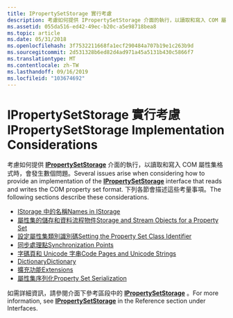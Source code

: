 ```yaml
---
title: IPropertySetStorage 實行考慮
description: 考慮如何提供 IPropertySetStorage 介面的執行，以讀取和寫入 COM 屬性集格式時，會發生數個問題。 下列各節會描述這些考量事項。
ms.assetid: 055da516-ed42-49ec-b20c-a5e98718bea8
ms.topic: article
ms.date: 05/31/2018
ms.openlocfilehash: 3f7532211668fa1ecf290484a707b19e1c263b9d
ms.sourcegitcommit: 2d531328b6ed82d4ad971a45a5131b430c5866f7
ms.translationtype: MT
ms.contentlocale: zh-TW
ms.lasthandoff: 09/16/2019
ms.locfileid: "103674692"
---
```

# <a name="ipropertysetstorage-implementation-considerations"></a><span data-ttu-id="56ead-104">IPropertySetStorage 實行考慮</span><span class="sxs-lookup"><span data-stu-id="56ead-104">IPropertySetStorage Implementation Considerations</span></span>

<span data-ttu-id="56ead-105">考慮如何提供 [**IPropertySetStorage**](/windows/desktop/api/Propidl/nn-propidl-ipropertysetstorage) 介面的執行，以讀取和寫入 COM 屬性集格式時，會發生數個問題。</span><span class="sxs-lookup"><span data-stu-id="56ead-105">Several issues arise when considering how to provide an implementation of the [**IPropertySetStorage**](/windows/desktop/api/Propidl/nn-propidl-ipropertysetstorage) interface that reads and writes the COM property set format.</span></span> <span data-ttu-id="56ead-106">下列各節會描述這些考量事項。</span><span class="sxs-lookup"><span data-stu-id="56ead-106">The following sections describe these considerations.</span></span>

-   [<span data-ttu-id="56ead-107">IStorage 中的名稱</span><span class="sxs-lookup"><span data-stu-id="56ead-107">Names in IStorage</span></span>](names-in-istorage.md)
-   [<span data-ttu-id="56ead-108">屬性集的儲存和資料流程物件</span><span class="sxs-lookup"><span data-stu-id="56ead-108">Storage and Stream Objects for a Property Set</span></span>](storage-vs--stream-for-a-property-set.md)
-   [<span data-ttu-id="56ead-109">設定屬性集類別識別碼</span><span class="sxs-lookup"><span data-stu-id="56ead-109">Setting the Property Set Class Identifier</span></span>](setting-the-property-set-class-identifier.md)
-   [<span data-ttu-id="56ead-110">同步處理點</span><span class="sxs-lookup"><span data-stu-id="56ead-110">Synchronization Points</span></span>](synchronization-points.md)
-   [<span data-ttu-id="56ead-111">字碼頁和 Unicode 字串</span><span class="sxs-lookup"><span data-stu-id="56ead-111">Code Pages and Unicode Strings</span></span>](code-pages-and-unicode-strings.md)
-   [<span data-ttu-id="56ead-112">Dictionary</span><span class="sxs-lookup"><span data-stu-id="56ead-112">Dictionary</span></span>](dictionary.md)
-   [<span data-ttu-id="56ead-113">擴充功能</span><span class="sxs-lookup"><span data-stu-id="56ead-113">Extensions</span></span>](extensions.md)
-   [<span data-ttu-id="56ead-114">屬性集序列化</span><span class="sxs-lookup"><span data-stu-id="56ead-114">Property Set Serialization</span></span>](version-0-vs--version-1-property-set-serialization.md)

<span data-ttu-id="56ead-115">如需詳細資訊，請參閱介面下參考區段中的 [**IPropertySetStorage**](/windows/desktop/api/Propidl/nn-propidl-ipropertysetstorage) 。</span><span class="sxs-lookup"><span data-stu-id="56ead-115">For more information, see [**IPropertySetStorage**](/windows/desktop/api/Propidl/nn-propidl-ipropertysetstorage) in the Reference section under Interfaces.</span></span>

 

 




